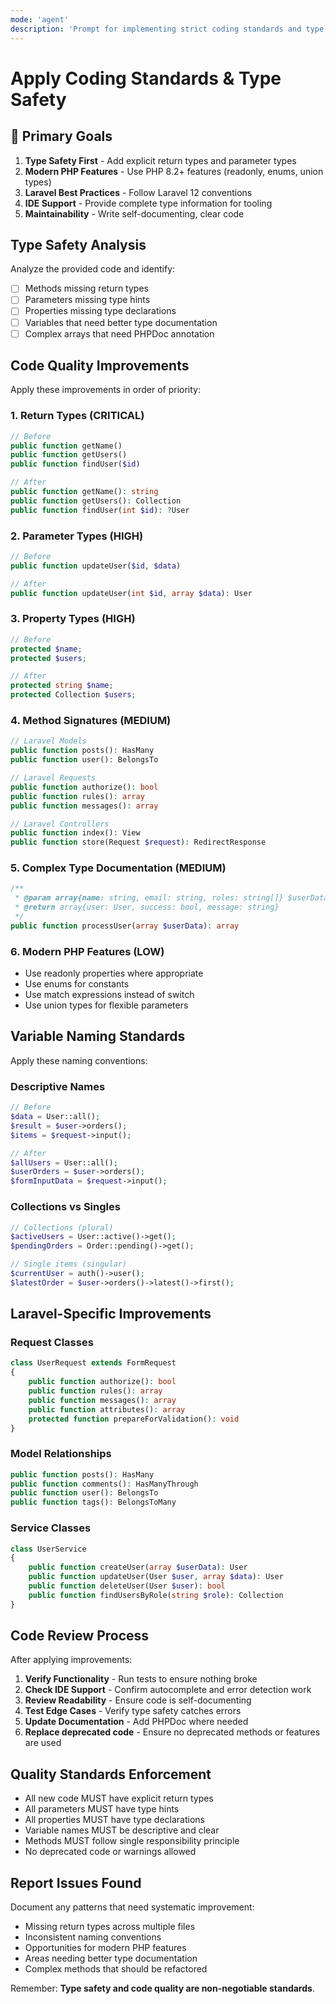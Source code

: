 ```yaml
---
mode: 'agent'
description: 'Prompt for implementing strict coding standards and type safety'
---
```


# Apply Coding Standards & Type Safety

## 🎯 Primary Goals
1. **Type Safety First** - Add explicit return types and parameter types
2. **Modern PHP Features** - Use PHP 8.2+ features (readonly, enums, union types)
3. **Laravel Best Practices** - Follow Laravel 12 conventions
4. **IDE Support** - Provide complete type information for tooling
5. **Maintainability** - Write self-documenting, clear code

## Type Safety Analysis
Analyze the provided code and identify:
- [ ] Methods missing return types
- [ ] Parameters missing type hints
- [ ] Properties missing type declarations
- [ ] Variables that need better type documentation
- [ ] Complex arrays that need PHPDoc annotation

## Code Quality Improvements
Apply these improvements in order of priority:

### 1. Return Types (CRITICAL)
```php
// Before
public function getName()
public function getUsers()
public function findUser($id)

// After  
public function getName(): string
public function getUsers(): Collection
public function findUser(int $id): ?User
```

### 2. Parameter Types (HIGH)
```php
// Before
public function updateUser($id, $data)

// After
public function updateUser(int $id, array $data): User
```

### 3. Property Types (HIGH)
```php
// Before
protected $name;
protected $users;

// After
protected string $name;
protected Collection $users;
```

### 4. Method Signatures (MEDIUM)
```php
// Laravel Models
public function posts(): HasMany
public function user(): BelongsTo

// Laravel Requests
public function authorize(): bool
public function rules(): array
public function messages(): array

// Laravel Controllers
public function index(): View
public function store(Request $request): RedirectResponse
```

### 5. Complex Type Documentation (MEDIUM)
```php
/**
 * @param array{name: string, email: string, roles: string[]} $userData
 * @return array{user: User, success: bool, message: string}
 */
public function processUser(array $userData): array
```

### 6. Modern PHP Features (LOW)
- Use readonly properties where appropriate
- Use enums for constants
- Use match expressions instead of switch
- Use union types for flexible parameters

## Variable Naming Standards
Apply these naming conventions:

### Descriptive Names
```php
// Before
$data = User::all();
$result = $user->orders();
$items = $request->input();

// After
$allUsers = User::all();
$userOrders = $user->orders();
$formInputData = $request->input();
```

### Collections vs Singles
```php
// Collections (plural)
$activeUsers = User::active()->get();
$pendingOrders = Order::pending()->get();

// Single items (singular)
$currentUser = auth()->user();
$latestOrder = $user->orders()->latest()->first();
```

## Laravel-Specific Improvements

### Request Classes
```php
class UserRequest extends FormRequest
{
    public function authorize(): bool
    public function rules(): array  
    public function messages(): array
    public function attributes(): array
    protected function prepareForValidation(): void
}
```

### Model Relationships
```php
public function posts(): HasMany
public function comments(): HasManyThrough
public function user(): BelongsTo
public function tags(): BelongsToMany
```

### Service Classes
```php
class UserService
{
    public function createUser(array $userData): User
    public function updateUser(User $user, array $data): User
    public function deleteUser(User $user): bool
    public function findUsersByRole(string $role): Collection
}
```

## Code Review Process
After applying improvements:

1. **Verify Functionality** - Run tests to ensure nothing broke
2. **Check IDE Support** - Confirm autocomplete and error detection work
3. **Review Readability** - Ensure code is self-documenting
4. **Test Edge Cases** - Verify type safety catches errors
5. **Update Documentation** - Add PHPDoc where needed
6. **Replace deprecated code** - Ensure no deprecated methods or features are used

## Quality Standards Enforcement
- All new code MUST have explicit return types
- All parameters MUST have type hints  
- All properties MUST have type declarations
- Variable names MUST be descriptive and clear
- Methods MUST follow single responsibility principle
- No deprecated code or warnings allowed

## Report Issues Found
Document any patterns that need systematic improvement:
- Missing return types across multiple files
- Inconsistent naming conventions
- Opportunities for modern PHP features
- Areas needing better type documentation
- Complex methods that should be refactored

Remember: **Type safety and code quality are non-negotiable standards**.
